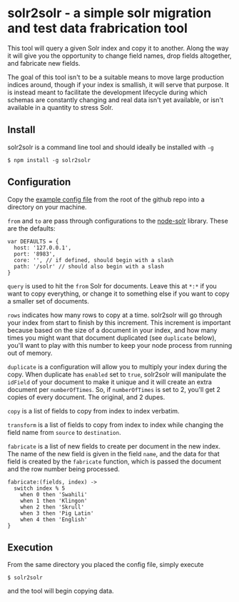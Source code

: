 solr2solr - a simple solr migration and test data frabrication tool
============

This tool will query a given Solr index and copy it to another.  Along the way it will give you the opportunity to change field names, drop fields altogether, and fabricate new fields.

The goal of this tool isn't to be a suitable means to move large production indices around, though if your index is smallish, it will serve that purpose.  It is instead meant to facilitate the development lifecycle during which schemas are constantly changing and real data isn't yet available, or isn't available in a quantity to stress Solr.

## Install

solr2solr is a command line tool and should ideally be installed with `-g`

    $ npm install -g solr2solr

## Configuration

  Copy the [example config file](https://github.com/dbashford/solr2solr/blob/master/config.coffee) from the root of the github repo into a directory on your machine.

`from` and `to` are pass through configurations to the [node-solr](https://github.com/gsf/node-solr) library.  These are the defaults:
```
var DEFAULTS = {
  host: '127.0.0.1',
  port: '8983',
  core: '', // if defined, should begin with a slash
  path: '/solr' // should also begin with a slash
}
```


`query` is used to hit the `from` Solr for documents.  Leave this at `*:*` if you want to copy everything, or change it to something else if you want to copy a smaller set of documents.

`rows` indicates how many rows to copy at a time.  solr2solr will go through your index from start to finish by this increment.  This increment is important because based on the size of a document in your index, and how many times you might want that document duplicated (see `duplicate` below), you'll want to play with this number to keep your node process from running out of memory.

`duplicate` is a configuration will allow you to multiply your index during the copy.  When duplicate has `enabled` set to `true`, solr2solr will manipulate the `idField` of your document to make it unique and it will create an extra document per `numberOfTimes`.  So, if `numberOfTimes` is set to 2, you'll get 2 copies of every document.  The original, and 2 dupes.

`copy` is a list of fields to copy from index to index verbatim.

`transform` is a list of fields to copy from index to index while changing the field name from `source` to `destination`.

`fabricate` is a list of new fields to create per document in the new index.  The name of the new field is given in the field `name`, and the data for that field is created by the `fabricate` function, which is passed the document and the row number being processed.
```
fabricate:(fields, index) ->
  switch index % 5
    when 0 then 'Swahili'
    when 1 then 'Klingon'
    when 2 then 'Skrull'
    when 3 then 'Pig Latin'
    when 4 then 'English'
}
```

## Execution

From the same directory you placed the config file, simply execute

    $ solr2solr

and the tool will begin copying data.